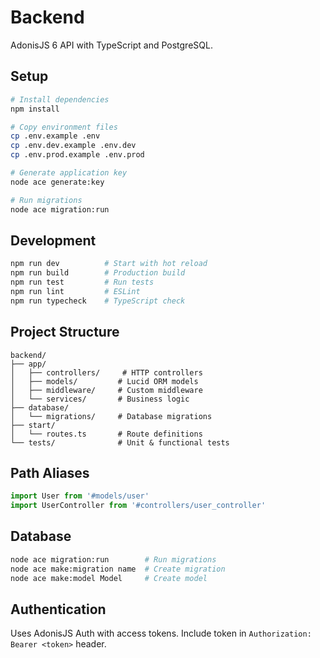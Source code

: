 # Backend

AdonisJS 6 API with TypeScript and PostgreSQL.

## Setup

```bash
# Install dependencies
npm install

# Copy environment files
cp .env.example .env
cp .env.dev.example .env.dev
cp .env.prod.example .env.prod

# Generate application key
node ace generate:key

# Run migrations
node ace migration:run
```

## Development

```bash
npm run dev          # Start with hot reload
npm run build        # Production build
npm run test         # Run tests
npm run lint         # ESLint
npm run typecheck    # TypeScript check
```

## Project Structure

```
backend/
├── app/
│   ├── controllers/     # HTTP controllers
│   ├── models/         # Lucid ORM models
│   ├── middleware/     # Custom middleware
│   └── services/       # Business logic
├── database/
│   └── migrations/     # Database migrations
├── start/
│   └── routes.ts       # Route definitions
└── tests/              # Unit & functional tests
```

## Path Aliases

```typescript
import User from '#models/user'
import UserController from '#controllers/user_controller'
```

## Database

```bash
node ace migration:run        # Run migrations
node ace make:migration name  # Create migration
node ace make:model Model     # Create model
```

## Authentication

Uses AdonisJS Auth with access tokens. Include token in `Authorization: Bearer <token>` header.